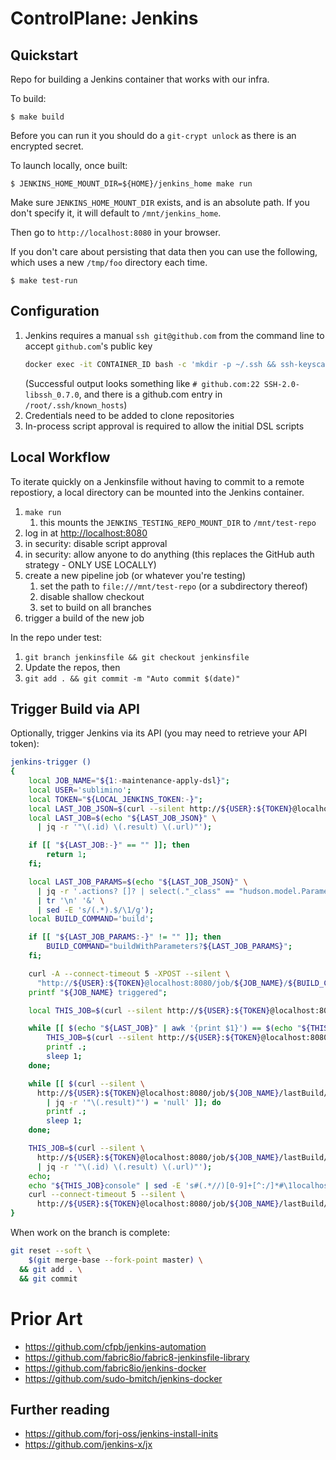 # ControlPlane: Jenkins

## Quickstart

Repo for building a Jenkins container that works with our infra.

To build:

```
$ make build
```

Before you can run it you should do a `git-crypt unlock` as there is an encrypted secret.

To launch locally, once built:

```
$ JENKINS_HOME_MOUNT_DIR=${HOME}/jenkins_home make run
```

Make sure `JENKINS_HOME_MOUNT_DIR` exists, and is an absolute path. If you don't
specify it, it will default to `/mnt/jenkins_home`.

Then go to `http://localhost:8080` in your browser.

If you don't care about persisting that data then you can use the following,
which uses a new `/tmp/foo` directory each time.

```
$ make test-run
```

## Configuration

1. Jenkins requires a manual `ssh git@github.com` from the command line to accept `github.com`'s public key
    ```bash
    docker exec -it CONTAINER_ID bash -c 'mkdir -p ~/.ssh && ssh-keyscan -t rsa github.com >> ~/.ssh/known_hosts'
    ```
   (Successful output looks something like `# github.com:22 SSH-2.0-libssh_0.7.0`, and there is a github.com entry in `/root/.ssh/known_hosts`)
1. Credentials need to be added to clone repositories
1. In-process script approval is required to allow the initial DSL scripts

## Local Workflow

To iterate quickly on a Jenkinsfile without having to commit to a remote repostiory, a local directory can be mounted into the Jenkins container.

1. `make run`
    1. this mounts the `JENKINS_TESTING_REPO_MOUNT_DIR` to `/mnt/test-repo`
1. log in at [http://localhost:8080](http://localhost:8080)
1. in security: disable script approval
1. in security: allow anyone to do anything (this replaces the GitHub auth strategy - ONLY USE LOCALLY)
1. create a new pipeline job (or whatever you're testing)
    1. set the path to `file:///mnt/test-repo` (or a subdirectory thereof)
    1. disable shallow checkout
    1. set to build on all branches
1. trigger a build of the new job

In the repo under test:

1. `git branch jenkinsfile && git checkout jenkinsfile`
1. Update the repos, then
1. `git add . && git commit -m "Auto commit $(date)"`

## Trigger Build via API

Optionally, trigger Jenkins via its API (you may need to retrieve your API token):

```bash
jenkins-trigger ()
{
    local JOB_NAME="${1:-maintenance-apply-dsl}";
    local USER='sublimino';
    local TOKEN="${LOCAL_JENKINS_TOKEN:-}";
    local LAST_JOB_JSON=$(curl --silent http://${USER}:${TOKEN}@localhost:8080/job/${JOB_NAME}/lastBuild/api/json);
    local LAST_JOB=$(echo "${LAST_JOB_JSON}" \
      | jq -r '"\(.id) \(.result) \(.url)"');

    if [[ "${LAST_JOB:-}" == "" ]]; then
        return 1;
    fi;

    local LAST_JOB_PARAMS=$(echo "${LAST_JOB_JSON}" \
      | jq -r '.actions? []? | select(."_class" == "hudson.model.ParametersAction") | .parameters? | .[] | "\(.name)=\(.value)"' \
      | tr '\n' '&' \
      | sed -E 's/(.*).$/\1/g');
    local BUILD_COMMAND='build';

    if [[ "${LAST_JOB_PARAMS:-}" != "" ]]; then
        BUILD_COMMAND="buildWithParameters?${LAST_JOB_PARAMS}";
    fi;

    curl -A --connect-timeout 5 -XPOST --silent \
      "http://${USER}:${TOKEN}@localhost:8080/job/${JOB_NAME}/${BUILD_COMMAND}";
    printf "${JOB_NAME} triggered";

    local THIS_JOB=$(curl --silent http://${USER}:${TOKEN}@localhost:8080/job/${JOB_NAME}/lastBuild/api/json | jq -r '"\(.id) \(.result) \(.url)"');

    while [[ $(echo "${LAST_JOB}" | awk '{print $1}') == $(echo "${THIS_JOB}" | awk '{print $1}') ]]; do
        THIS_JOB=$(curl --silent http://${USER}:${TOKEN}@localhost:8080/job/${JOB_NAME}/lastBuild/api/json | jq -r '"\(.id) \(.result) \(.url)"');
        printf .;
        sleep 1;
    done;

    while [[ $(curl --silent \
      http://${USER}:${TOKEN}@localhost:8080/job/${JOB_NAME}/lastBuild/api/json \
        | jq -r '"\(.result)"') = 'null' ]]; do
        printf .;
        sleep 1;
    done;

    THIS_JOB=$(curl --silent \
      http://${USER}:${TOKEN}@localhost:8080/job/${JOB_NAME}/lastBuild/api/json \
      | jq -r '"\(.id) \(.result) \(.url)"');
    echo;
    echo "${THIS_JOB}console" | sed -E 's#(.*//)[0-9]+[^:/]*#\1localhost#' | highlight --stdlib;
    curl --connect-timeout 5 --silent \
      http://${USER}:${TOKEN}@localhost:8080/job/${JOB_NAME}/lastBuild/consoleText
}

```

When work on the branch is complete:

```bash
git reset --soft \
    $(git merge-base --fork-point master) \
  && git add . \
  && git commit
```

# Prior Art

- https://github.com/cfpb/jenkins-automation
- https://github.com/fabric8io/fabric8-jenkinsfile-library
- https://github.com/fabric8io/jenkins-docker
- https://github.com/sudo-bmitch/jenkins-docker

## Further reading

- https://github.com/forj-oss/jenkins-install-inits
- https://github.com/jenkins-x/jx
